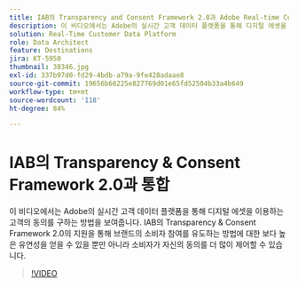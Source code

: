 ```yaml
---
title: IAB의 Transparency and Consent Framework 2.0과 Adobe Real-time Customer Data Platform 통합
description: 이 비디오에서는 Adobe의 실시간 고객 데이터 플랫폼을 통해 디지털 에셋을 이용하는 고객의 동의를 구하는 방법을 보여줍니다. IAB의 Transparency & Consent Framework 2.0의 지원을 통해 브랜드의 소비자 참여를 유도하는 방법에 대한 보다 높은 유연성을 얻을 수 있을 뿐만 아니라 소비자가 자신의 동의를 더 많이 제어할 수 있습니다.
solution: Real-Time Customer Data Platform
role: Data Architect
feature: Destinations
jira: KT-5950
thumbnail: 38346.jpg
exl-id: 337b97d0-fd29-4bdb-a79a-9fe428adaae8
source-git-commit: 19656b66225e827769d01e65fd52504b33a4b649
workflow-type: tm+mt
source-wordcount: '118'
ht-degree: 84%

---
```


# IAB의 Transparency &amp; Consent Framework 2.0과 통합

이 비디오에서는 Adobe의 실시간 고객 데이터 플랫폼을 통해 디지털 에셋을 이용하는 고객의 동의를 구하는 방법을 보여줍니다. IAB의 Transparency &amp; Consent Framework 2.0의 지원을 통해 브랜드의 소비자 참여를 유도하는 방법에 대한 보다 높은 유연성을 얻을 수 있을 뿐만 아니라 소비자가 자신의 동의를 더 많이 제어할 수 있습니다.

>[!VIDEO](https://video.tv.adobe.com/v/38346?quality=12&learn=on)
